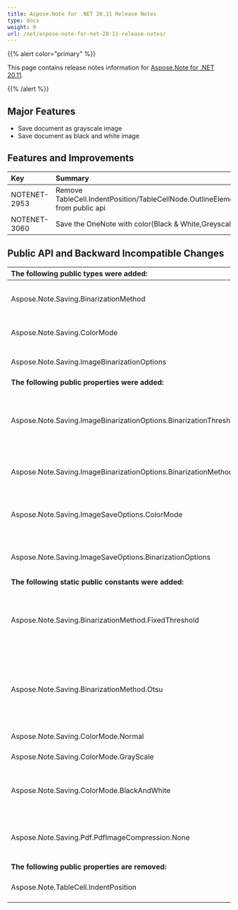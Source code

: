 ```yaml
---
title: Aspose.Note for .NET 20.11 Release Notes
type: docs
weight: 9
url: /net/aspose-note-for-net-20-11-release-notes/
---
```


{{% alert color="primary" %}} 

This page contains release notes information for [Aspose.Note for .NET 20.11](https://downloads.aspose.com/note/net/new-releases/aspose.note-for-.net-20.11/).

{{% /alert %}} 
## **Major Features**
- Save document as grayscale image
- Save document as black and white image
## **Features and Improvements**


|**Key**|**Summary**|**Category**|
| :- | :- | :- |
|NOTENET-2953|Remove TableCell.IndentPosition/TableCellNode.OutlineElementChildLevel from public api |Enhancement|
|NOTENET-3060|Save the OneNote with color(Black & White,Greyscale and Color)|New Feature|

## **Public API and Backward Incompatible Changes**

|**The following public types were added:**|**Description**|
| :- | :- |
|Aspose.Note.Saving.BinarizationMethod|Specifies binarization method for an image.|
|Aspose.Note.Saving.ColorMode|The color mode of the image.|
|Aspose.Note.Saving.ImageBinarizationOptions|Options for image's binarization.|
|**The following public properties were added:**|**Description**|
|Aspose.Note.Saving.ImageBinarizationOptions.BinarizationThreshold|Gets or sets threshold value for fixed threshold binarization method.|
|Aspose.Note.Saving.ImageBinarizationOptions.BinarizationMethod|Gets or sets the binarization method.|
|Aspose.Note.Saving.ImageSaveOptions.ColorMode|Gets or sets color mode for the output image.|
|Aspose.Note.Saving.ImageSaveOptions.BinarizationOptions|Gets or sets options for image's binarization.|
|**The following static public constants were added:**|**Description**|
|Aspose.Note.Saving.BinarizationMethod.FixedThreshold|The image's binarization is performed using specified fixed threshold.|
|Aspose.Note.Saving.BinarizationMethod.Otsu|The image's binarization is performed adaptively using Otsu's method to evaluate threshold.|
|Aspose.Note.Saving.ColorMode.Normal|Full color image.|
|Aspose.Note.Saving.ColorMode.GrayScale|Gray scale image.|
|Aspose.Note.Saving.ColorMode.BlackAndWhite|Binary image: only black and white colors are used.|
|Aspose.Note.Saving.Pdf.PdfImageCompression.None|No compression is used when saving images.|
|**The following public properties are removed:**|**Description**|
|Aspose.Note.TableCell.IndentPosition|Gets or sets the indent position.|